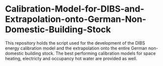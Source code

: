 # Calibration-Model-for-DIBS-and-Extrapolation-onto-German-Non-Domestic-Building-Stock
This repository holds the script used for the development of the DIBS energy calibration model and the extrapolation onto the entire German non-domestic building stock. The best performing calibration models for space heating, electricty and occupancy hot water are provided as well.

